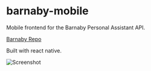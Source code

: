 
# barnaby-mobile

Mobile frontend for the Barnaby Personal Assistant API.

[Barnaby Repo](https://github.com/carlostojal/Barnaby)

Built with react native.

![Screenshot](https://lh3.googleusercontent.com/eopvYuVGjgskuwHFRW5y_cSnohdbwZ1ADuiJucN3wP3ZIYSQSPgVoXrIp8u2wFQhxILwqdkgIsaKJWvWMcIbf060Z_Y3fi0hBvu-IA7v7Cf-7BVM4BwZMuiUTeiMS1IAoeTgzLQ12n2E5Ahhzf-ODx4Fkipv3D5pjrLC1oVPCcWautJGXL05z43dKXfalXl-2Pj-mu8d0Lle-x1XyisUJg02Z-gsnIpUbWRv_X5BdwLE-7evCDT9pqQ7Z2HpQWB2MjdyLOGuHWnNBGG0XNLQ2bFEjKVhg1HUFlIvmDiZS0Nzpy6E4kSnLSQ7CBs5y53-gvxonP7ygS_N9HWPylcKNoZK_2jVPTj_dGDId-aIBsW6x4uFu5Mq6iJspPrPH3ma1NKlRraHmARLKGFM66Aja0G6mA61xcU0hyS0g4pd0RqpddoFJHOppRtxpwb1cOLa8VzO4Fr62vdg3SF-S4KcpkXTXeJzqQoyBecW9XGIpkpoR6c9HTZXZm5ISHPZGp7YunOv1QZRb9I5vUrXxnPf7agFb9UD0wESe5N3u9PH-H5BcMdmxCzwRUcKmIh5db0wG0CGZifLCKgIla6W0RLQPV0RwusFG0BL2ZK2xMXXgcysS-tWOIGr-um-MnynYaoIin0psKCkqViLh9tW2ScatC2RrS5ZTtx7UHGbqJd1iZKgS3-iooQ-oBR2ihzNeIU=w452-h903-no?authuser=0)
